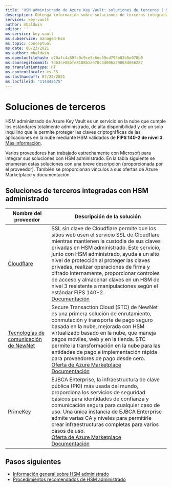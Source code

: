 ```yaml
---
title: 'HSM administrado de Azure Key Vault: soluciones de terceros | Microsoft Docs'
description: Obtenga información sobre soluciones de terceros integradas con Managed HSM.
services: key-vault
author: mbaldwin
editor: ''
ms.service: key-vault
ms.subservice: managed-hsm
ms.topic: conceptual
ms.date: 06/23/2021
ms.author: mbaldwin
ms.openlocfilehash: e70afc4a89fc0c9ce5c6ec59cd795b83b5e078b0
ms.sourcegitcommit: 7d63ce88bfe8188b1ae70c3d006a29068d066287
ms.translationtype: HT
ms.contentlocale: es-ES
ms.lasthandoff: 07/22/2021
ms.locfileid: "114443475"
---
```

# <a name="third-party-solutions"></a>Soluciones de terceros

HSM administrado de Azure Key Vault es un servicio en la nube que cumple los estándares totalmente administrado, de alta disponibilidad y de un solo inquilino que le permite proteger las claves criptográficas de las aplicaciones en la nube mediante HSM validados de **FIPS 140-2 de nivel 3**. [Más información](overview.md).

Varios proveedores han trabajado estrechamente con Microsoft para integrar sus soluciones con HSM administrado. En la tabla siguiente se enumeran estas soluciones con una breve descripción (proporcionada por el proveedor). También se proporcionan vínculos a sus ofertas de Azure Marketplace y documentación.


## <a name="third-party-solutions-integrated-with-managed-hsm"></a>Soluciones de terceros integradas con HSM administrado

| Nombre del proveedor | Descripción de la solución |
|-------------|-------------------------------------------------|
|[Cloudflare](https://cloudflare.com)|SSL sin clave de Cloudflare permite que los sitios web usen el servicio SSL de Cloudflare mientras mantienen la custodia de sus claves privadas en HSM administrado. Este servicio, junto con HSM administrado, ayuda a un alto nivel de protección al proteger las claves privadas, realizar operaciones de firma y cifrado internamente, proporcionar controles de acceso y almacenar claves en un HSM de nivel 3 resistente a manipulaciones según el estándar FIPS 140-2. <br>[Documentación](https://developers.cloudflare.com/ssl/keyless-ssl/hardware-security-modules/azure-managed-hsm)
|[Tecnologías de comunicación de NewNet](https://newnet.com/)|Secure Transaction Cloud (STC) de NewNet es una primera solución de enrutamiento, conmutación y transporte de pago seguro basada en la nube, mejorada con HSM virtualizado basado en la nube, que maneja pagos móviles, web y en la tienda. STC permite la transformación en la nube para las entidades de pago e implementación rápida para proveedores de pago desde cero.<br/>[Oferta de Azure Marketplace](https://azuremarketplace.microsoft.com/marketplace/apps/newnetcommunicationtechnologies1589991852134.secure_transaction_cloud?tab=overview)<br/>[Documentación](https://newnet.com/business-units/secure-transactions/products/secure-transaction-cloud-stc/)|
|[PrimeKey](https://www.primekey.com)|EJBCA Enterprise, la infraestructura de clave pública (PKI) más usada del mundo, proporciona los servicios de seguridad básicos para identidades de confianza y comunicación segura para cualquier caso de uso. Una única instancia de EJBCA Enterprise admite varias CA y niveles para permitirle crear infraestructuras completas para varios casos de uso.<br>[Oferta de Azure Marketplace](https://azuremarketplace.microsoft.com/marketplace/apps/primekey.ejbca_enterprise_cloud_2)<br/>[Documentación](https://doc.primekey.com/x/a4z_/)|



## <a name="next-steps"></a>Pasos siguientes
* [Información general sobre HSM administrado](overview.md)
* [Procedimientos recomendados de HSM administrado](best-practices.md)

